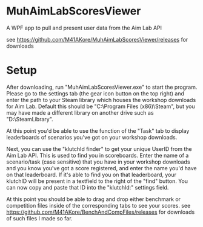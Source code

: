 # MuhAimLabScoresViewer
A WPF app to pull and present user data from the Aim Lab API


see https://github.com/M41AKore/MuhAimLabScoresViewer/releases for downloads




# Setup
After downloading, run "MuhAimLabScoresViewer.exe" to start the program.
Please go to the settings tab (the gear icon button on the top right) and enter the path 
to your Steam library which houses the workshop downloads for Aim Lab.
Default this should be "C:\Program Files (x86)\Steam\", but you may have made a different library 
on another drive such as "D:\SteamLibrary".

At this point you'd be able to use the function of the "Task" tab to display leaderboards of scenarios 
you've got on your workshop downloads.

Next, you can use the "klutchId finder" to get your unique UserID from the Aim Lab API.
This is used to find you in scoreboards.
Enter the name of a scenario/task (case sensitive) that you have in your workshop downloads and 
you know you've got a score registered, and enter the name you'd have on that leaderboard.
If it's able to find you on that leaderboard, your klutchID will be present in a textfield to the right of the "find" button.
You can now copy and paste that ID into the "klutchId:" settings field.

At this point you should be able to drag and drop either benchmark or competition files inside of the corresponding tabs to see your scores.
see https://github.com/M41AKore/BenchAndCompFiles/releases for downloads of such files I made so far.
